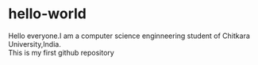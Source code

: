 # hello-world
Hello everyone.I am a computer science enginneering student of Chitkara University,India.   
This is my first github repository 
